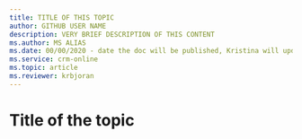 ```yaml
---
title: TITLE OF THIS TOPIC
author: GITHUB USER NAME
description: VERY BRIEF DESCRIPTION OF THIS CONTENT
ms.author: MS ALIAS
ms.date: 00/00/2020 - date the doc will be published, Kristina will update this for us
ms.service: crm-online
ms.topic: article
ms.reviewer: krbjoran
---
```

# Title of the topic
